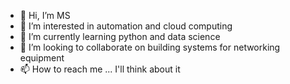 - 👋 Hi, I’m MS
- 👀 I’m interested in automation and cloud computing
- 🌱 I’m currently learning python and data science
- 💞️ I’m looking to collaborate on building systems for networking equipment
- 📫 How to reach me ... I'll think about it

<!---
hardness-tester/hardness-tester is a ✨ special ✨ repository because its `README.md` (this file) appears on your GitHub profile.
You can click the Preview link to take a look at your changes.
--->
